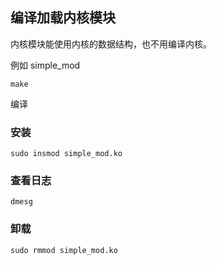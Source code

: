## 编译加载内核模块

内核模块能使用内核的数据结构，也不用编译内核。

例如 simple_mod 

```
make
```

编译

### 安装

```
sudo insmod simple_mod.ko
```

### 查看日志

```
dmesg
```

### 卸载

```
sudo rmmod simple_mod.ko
```

